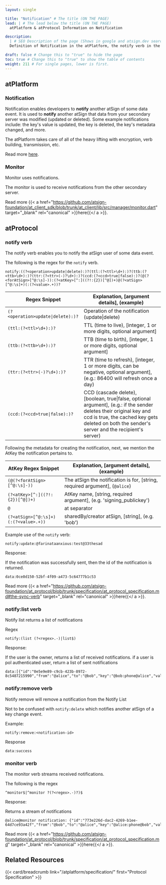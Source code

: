 ```yaml
---
layout: single

title: "Notification" # The title (ON THE PAGE)
lead: | # The lead below the title (ON THE PAGE)
  atPlatform & atProtocol Information on Notification

description:
  | # SEO Description of the page (Shows in google and atsign.dev search)
  Definition of Notification in the atPlatform, the notify verb in the atProtocol, and Definition of Monitor in the atPlatform

draft: false # Change this to "true" to hide the page
toc: true # Change this to "true" to show the table of contents
weight: 211 # For single pages, lower is first.
---
```


## atPlatform

### Notification

Notification enables developers to **notify** another atSign of some data event. It is used to **notify** another atSign that data from your secondary server was modified (updated or deleted). Some example notifications include: the key's value is updated, the key is deleted, the key's metadata changed, and more.

The atPlatform takes care of all of the heavy lifting with encryption, verb building, transmission, etc.

Read more [here](https://blog.atsign.dev/part-1-the-notify-verb-cko97bv8f00l5gws13umb0nvz).

### Monitor
Monitor uses notifications.

The monitor is used to receive notifications from the other secondary server.

Read more {{< a href="https://github.com/atsign-foundation/at_client_sdk/blob/trunk/at_client/lib/src/manager/monitor.dart" target="_blank" rel="canonical" >}}here{{</ a >}}.

## atProtocol

### notify verb

The notify verb enables you to notify the atSign user of some data event.

The following is the regex for the `notify` verb.

```
notify:((?<operation>update|delete):)?(ttl:(?<ttl>\d+):)?(ttb:(?<ttb>\d+):)?(ttr:(?<ttr>(-)?\d+):)?(ccd:(?<ccd>true|false):)?(@(?<forAtSign>[^@:\s]-)):(?<atKey>[^:]((?!:{2})[^@])+)@(?<atSign>[^@:\s]+)(:(?<value>.+))?
```

| Regex Snippet                                                       | Explanation, [argument details], (example)                                                                                                                                                                             |
| ------------------------------------------------------------------- | ---------------------------------------------------------------------------------------------------------------------------------------------------------------------------------------------------------------------- |
| `(?<operation>update\|delete):)?`                                   | Operation of the notification (update\|delete)                                                                                                                                                                         |
| `(ttl:(?<ttl>\d+):)?`                                               | TTL (time to live), [integer, 1 or more digits, optional argument]                                                                                                                                                     |
| `(ttb:(?<ttb>\d+):)?`                                               | TTB (time to birth), [integer, 1 or more digits, optional argument]                                                                                                                                                    |
| `(ttr:(?<ttr>(-)?\d+):)?`                                           | TTR (time to refresh), [integer, 1 or more digits, can be negative, optional argument], (e.g.: 86400 will refresh once a day)                                                                                          |
| `(ccd:(?<ccd>true\|false):)?`                                       | CCD (cascade delete), [boolean, true\|false, optional argument], (e.g.: if the sender deletes their original key and ccd is true, the cached key gets deleted on both the sender's server and the recipient's server) |

Following the metadata for creating the notification, next, we mention the AtKey the notification pertains to.

| AtKey Regex Snippet                  | Explanation, [argument details], (example)                                         |
| ------------------------------------ | ---------------------------------------------------------------------------------- |
| `(@(?<forAtSign>[^@:\s]-))`                                         | The atSign the notification is for, [string, required argument], (`@alice`)                                                                                                                                    |
| `(?<atKey>[^:]((?!:{2})[^@])+)`      | AtKey name, [string, required argument], (e.g. 'signing_publickey')                                         |
| `@`                                  | at separator                                                                       |
| `(?<atSign>[^@:\s]+)(:(?<value>.+))` | sharedBy/creator atSign, [string], (e.g. 'bob') |

Example use of the `notify` verb:

```
notify:update:@farinataanxious:test@33thesad
```

Response:

If the notification was successfully sent, then the id of the notification is returned.

```
data:0ce0d150-52bf-4f09-a473-5c64777b1c53
```

Read more {{< a href="https://github.com/atsign-foundation/at_protocol/blob/trunk/specification/at_protocol_specification.md#the-sync-verb" target="_blank" rel="canonical" >}}here{{</ a >}}.

### notify:list verb

Notify list returns a list of notifications

Regex

```
notify:(list (?<regex>.-)|list$)
```

Response:

If the user is the owner, returns a list of received notifications. if a user is pol authenticated user, return a list of sent notifications

```
data:[{"id":"0e5e9e89-c9cb-423b-8972-8c5487215990","from":"@alice","to":"@bob","key":"@bob:phone@alice","value":12345,"operation":"update","epochMillis":1603714122636}]
```

### notify:remove verb

Notify remove will remove a notification from the Notify List

Not to be confused with `notify:delete` which notifies another atSign of a key change event.

Example:

```
notify:remove:<notification-id>
```

Response

```
data:success
```

### monitor verb

The monitor verb streams received notifications.

The following is the regex
```
^monitor$|^monitor ?(?<regex>.-)?)$
```

Response:

Returns a stream of notifications

```
@alice@monitor notification: {"id":"773e226d-dac2-4269-b1ee-64d7ce93a42f","from":"@bob","to":"@alice","key":"@alice:phone@bob","value":null,"operation":"update","epochMillis":1603714720965}
```

Read more 
{{< a href="https://github.com/atsign-foundation/at_protocol/blob/trunk/specification/at_protocol_specification.md" target="_blank" rel="canonical" >}}here{{</ a >}}.

## Related Resources

{{< card/breadcrumb link="/atplatform/specification/" first="Protocol Specification" >}}
